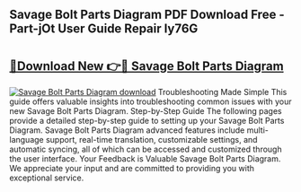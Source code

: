 ## Savage Bolt Parts Diagram PDF Download Free - Part-jOt User Guide Repair Iy76G

# <h2><a href="http://dfmwht.blite.top/?on=Savage+Bolt+Parts+Diagram">🔗Download New 👉🔴 Savage Bolt Parts Diagram</a></h2>

[![Savage Bolt Parts Diagram download](https://i.imgur.com/lujVjoI.png)](http://dfmwht.blite.top/?on=Savage+Bolt+Parts+Diagram)
Troubleshooting Made Simple This guide offers valuable insights into troubleshooting common issues with your new Savage Bolt Parts Diagram. Step-by-Step Guide The following pages provide a detailed step-by-step guide to setting up your Savage Bolt Parts Diagram. Savage Bolt Parts Diagram advanced features include multi-language support, real-time translation, customizable settings, and automatic syncing, all of which can be accessed and customized through the user interface. Your Feedback is Valuable Savage Bolt Parts Diagram. We appreciate your input and are committed to providing you with exceptional service.

